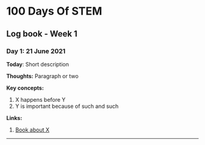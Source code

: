 # 100 Days Of STEM

## Log book - Week 1

### Day 1: 21 June 2021

**Today**: Short description

**Thoughts:** Paragraph or two

**Key concepts:**

1. X happens before Y
2. Y is important because of such and such

**Links:**

1. [Book about X](http://www.example.com)

---
